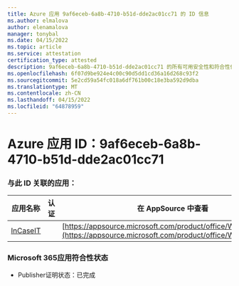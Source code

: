 ```yaml
---
title: Azure 应用 9af6eceb-6a8b-4710-b51d-dde2ac01cc71 的 ID 信息
ms.author: elmalova
author: elenamalova
manager: tonybal
ms.date: 04/15/2022
ms.topic: article
ms.service: attestation
certification_type: attested
description: 9af6eceb-6a8b-4710-b51d-dde2ac01cc71 的所有可用安全性和符合性信息。
ms.openlocfilehash: 6f07d9be924e4c00c90d5dd1cd36a16d268c93f2
ms.sourcegitcommit: 5e2cd59a54fc018a6df761b00c18e3ba592d9dba
ms.translationtype: MT
ms.contentlocale: zh-CN
ms.lasthandoff: 04/15/2022
ms.locfileid: "64878959"
---
```

# <a name="azure-app-id-9af6eceb-6a8b-4710-b51d-dde2ac01cc71"></a>Azure 应用 ID：9af6eceb-6a8b-4710-b51d-dde2ac01cc71


### <a name="apps-associated-with-this-id"></a>与此 ID 关联的应用：
| **应用名称** | **认证** | **在 AppSource 中查看** |
|--------------|---------------|-----------------------|
| [InCaseIT](../forward/WA200003265.md) |  | [https://appsource.microsoft.com/product/office/WA200003265](https://appsource.microsoft.com/product/office/WA200003265) |

### <a name="microsoft-365-app-compliance-status"></a>Microsoft 365应用符合性状态
- Publisher证明状态：已完成
